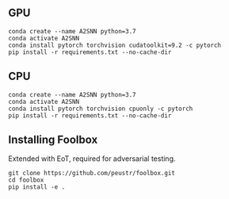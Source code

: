 ## GPU

```
conda create --name A2SNN python=3.7
conda activate A2SNN
conda install pytorch torchvision cudatoolkit=9.2 -c pytorch
pip install -r requirements.txt --no-cache-dir
```

## CPU

```
conda create --name A2SNN python=3.7
conda activate A2SNN
conda install pytorch torchvision cpuonly -c pytorch
pip install -r requirements.txt --no-cache-dir
```

## Installing Foolbox

Extended with EoT, required for adversarial testing.

```
git clone https://github.com/peustr/foolbox.git
cd foolbox
pip install -e .
```
